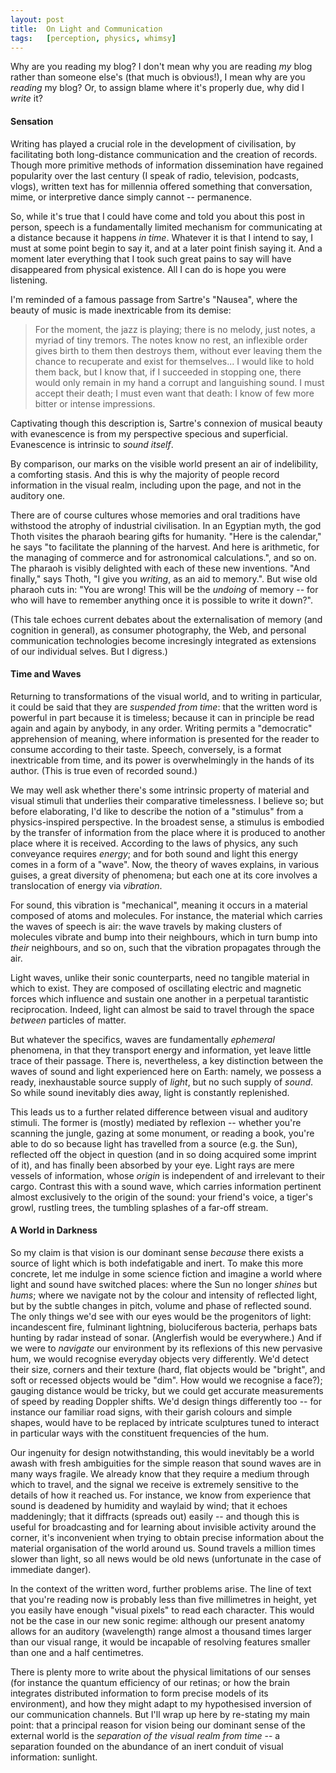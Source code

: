 ```yaml
---
layout:	post
title:	On Light and Communication
tags:	[perception, physics, whimsy]
---
```


Why are you reading my blog? I don't mean why you are reading *my* blog rather than someone else's (that much is obvious!), I mean why are you *reading* my blog? Or, to assign blame where it's properly due, why did I *write* it?

#### Sensation

Writing has played a crucial role in the development of civilisation, by facilitating both long-distance communication and the creation of records. Though more primitive methods of information dissemination have regained popularity over the last century (I speak of radio, television, podcasts, vlogs), written text has for millennia offered something that conversation, mime, or interpretive dance simply cannot -- permanence.

So, while it's true that I could have come and told you about this post in person, speech is a fundamentally limited mechanism for communicating at a distance because it happens *in time*. Whatever it is that I intend to say, I must at some point begin to say it, and at a later point finish saying it. And a moment later everything that I took such great pains to say will have disappeared from physical existence. All I can do is hope you were listening.

I'm reminded of a famous passage from Sartre's "Nausea", where the beauty of music is made inextricable from its demise:

> For the moment, the jazz is playing; there is no melody, just notes, a myriad of tiny tremors. The notes know no rest, an inflexible order gives birth to them then destroys them, without ever leaving them the chance to recuperate and exist for themselves... I would like to hold them back, but I know that, if I succeeded in stopping one, there would only remain in my hand a corrupt and languishing sound. I must accept their death; I must even want that death: I know of few more bitter or intense impressions.

Captivating though this description is, Sartre's connexion of musical beauty with evanescence is from my perspective specious and superficial. Evanescence is intrinsic to *sound itself*.

By comparison, our marks on the visible world present an air of indelibility, a comforting stasis. And this is why the majority of people record information in the visual realm, including upon the page, and not in the auditory one.

There are of course cultures whose memories and oral traditions have withstood the atrophy of industrial civilisation. In an Egyptian myth,  the god Thoth visites the pharaoh bearing gifts for humanity. "Here is the calendar," he says "to facilitate the planning of the harvest. And here is arithmetic, for the managing of commerce and for astronomical calculations.", and so on. The pharaoh is visibly delighted with each of these new inventions. "And finally," says Thoth, "I give you *writing*, as an aid to memory.". But wise old pharaoh cuts in: "You are wrong! This will be the *undoing* of memory -- for who will have to remember anything once it is possible to write it down?".

(This tale echoes current debates about the externalisation of memory (and cognition in general), as consumer photography, the Web, and personal communication technologies become incresingly integrated as extensions of our individual selves. But I digress.)

#### Time and Waves

Returning to transformations of the visual world, and to writing in particular, it could be said that they are *suspended from time*: that the written word is powerful in part because it is timeless; because it can in principle be read again and again by anybody, in any order. Writing permits a "democratic" apprehension of meaning, where information is presented for the reader to consume according to their taste. Speech, conversely, is a format inextricable from time, and its power is overwhelmingly in the hands of its author. (This is true even of recorded sound.)

We may well ask whether there's some intrinsic property of material and visual stimuli that underlies their comparative timelessness. I believe so; but before elaborating, I'd like to describe the notion of a "stimulus" from a physics-inspired perspective. In the broadest sense, a stimulus is embodied by the transfer of information from the place where it is produced to another place where it is received. According to the laws of physics, any such conveyance requires *energy*; and for both sound and light this energy comes in a form of a "wave". Now, the theory of waves explains, in various guises, a great diversity of phenomena; but each one at its core involves a translocation of energy via *vibration*.

For sound, this vibration is "mechanical", meaning it occurs in a material composed of atoms and molecules. For instance, the material which carries the waves of speech is air: the wave travels by making clusters of molecules vibrate and bump into their neighbours, which in turn bump into *their* neighbours, and so on, such that the vibration propagates through the air.

Light waves, unlike their sonic counterparts, need no tangible material in which to exist. They are composed of oscillating electric and magnetic forces which influence and sustain one another in a perpetual tarantistic reciprocation. Indeed, light can almost be said to travel through the space *between* particles of matter.

But whatever the specifics, waves are fundamentally *ephemeral* phenomena, in that they transport energy and information, yet leave little trace of their passage. There is, nevertheless, a key distinction between the waves of sound and light experienced here on Earth: namely, we possess a ready, inexhaustable source supply of *light*, but no such supply of *sound*. So while sound inevitably dies away, light is constantly replenished.

This leads us to a further related difference between visual and auditory stimuli. The former is (mostly) mediated by reflexion -- whether you're scanning the jungle, gazing at some monument, or reading a book, you're able to do so because light has travelled from a source (e.g. the Sun), reflected off the object in question (and in so doing acquired some imprint of it), and has finally been absorbed by your eye. Light rays are mere vessels of information, whose *origin* is independent of and irrelevant to their cargo. Contrast this with a sound wave, which carries information pertinent almost exclusively to the origin of the sound: your friend's voice, a tiger's growl, rustling trees, the tumbling splashes of a far-off stream.

#### A World in Darkness

So my claim is that vision is our dominant sense *because* there exists a source of light which is both indefatigable and inert. To make this more concrete, let me indulge in some science fiction and imagine a world where light and sound have switched places: where the Sun no longer *shines* but *hums*; where we navigate not by the colour and intensity of reflected light, but by the subtle changes in pitch, volume and phase of reflected sound. The only things we'd see with our eyes would be the progenitors of light: incandescent fire, fulminant lightning, bioluciferous bacteria, perhaps bats hunting by radar instead of sonar. (Anglerfish would be everywhere.) And if we were to *navigate* our environment by its reflexions of this new pervasive hum, we would recognise everyday objects very differently. We'd detect their size, corners and their texture (hard, flat objects would be "bright", and soft or recessed objects would be "dim". How would we recognise a face?); gauging distance would be tricky, but we could get accurate measurements of speed by reading Doppler shifts. We'd design things differently too -- for instance our familiar road signs, with their garish colours and simple shapes, would have to be replaced by intricate sculptures tuned to interact in particular ways with the constituent frequencies of the hum.

Our ingenuity for design notwithstanding, this would inevitably be a world awash with fresh ambiguities for the simple reason that sound waves are in many ways fragile. We already know that they require a medium through which to travel, and the signal we receive is extremely sensitive to the details of how it reached us. For instance, we know from experience that sound is deadened by humidity and waylaid by wind; that it echoes maddeningly; that it diffracts (spreads out) easily -- and though this is useful for broadcasting and for learning about invisible activity around the corner, it's inconvenient when trying to obtain precise information about the material organisation of the world around us. Sound travels a million times slower than light, so all news would be old news (unfortunate in the case of immediate danger).

In the context of the written word, further problems arise. The line of text that you're reading now is probably less than five millimetres in height, yet you easily have enough "visual pixels" to read each character. This would not be the case in our new sonic regime: although our present anatomy allows for an auditory (wavelength) range almost a thousand times larger than our visual range, it would be incapable of resolving features smaller than one and a half centimetres.

There is plenty more to write about the physical limitations of our senses (for instance the quantum efficiency of our retinas; or how the brain integrates distributed information to form precise models of its environment), and how they might adapt to my hypothesised inversion of our communication channels. But I'll wrap up here by re-stating my main point: that a principal reason for vision being our dominant sense of the external world is the *separation of the visual realm from time* -- a separation founded on the abundance of an inert conduit of visual information: sunlight.
